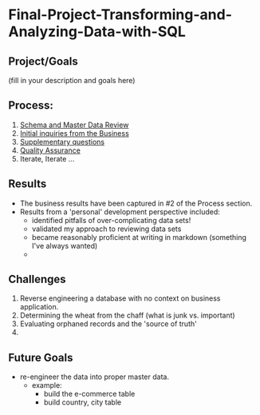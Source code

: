 # Final-Project-Transforming-and-Analyzing-Data-with-SQL

## Project/Goals
(fill in your description and goals here)

## Process:
1. [Schema and Master Data Review](https://github.com/j-lepard/LHL-SQL_Project/blob/8787467a2a8bf9ac972472815ad9b794971721ae/02.cleaning_data.md)
2. [Initial inquiries from the Business](https://github.com/j-lepard/LHL-SQL_Project/blob/8787467a2a8bf9ac972472815ad9b794971721ae/03.starting_with_questions.md)
3. [Supplementary questions](https://github.com/j-lepard/LHL-SQL_Project/blob/8787467a2a8bf9ac972472815ad9b794971721ae/04.starting_with_data.md)
4. [Quality Assurance](https://github.com/j-lepard/LHL-SQL_Project/blob/8787467a2a8bf9ac972472815ad9b794971721ae/05.QA.md)
5. Iterate, Iterate ...

## Results
- The business results have been captured in #2 of the Process section. 
- Results from a 'personal' development perspective included: 
  - identified pitfalls of over-complicating data sets!
  - validated my approach to reviewing data sets
  - became reasonably proficient at writing in markdown (something I've always wanted)
  - 
## Challenges 
1. Reverse engineering a database with no context on business application. 
2. Determining the wheat from the chaff (what is junk vs. important)
3. Evaluating orphaned records and the 'source of truth'
4. 

## Future Goals
* re-engineer the data into proper master data. 
  * example: 
    * build the e-commerce table
    * build country, city table

